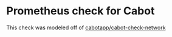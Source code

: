 Prometheus check for Cabot
=======================

This check was modeled off of [cabotapp/cabot-check-network](https://github.com/cabotapp/cabot-check-network)
